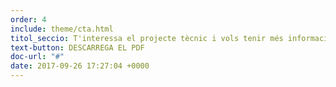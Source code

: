 ```yaml
---
order: 4
include: theme/cta.html
titol_seccio: T'interessa el projecte tècnic i vols tenir més informació?
text-button: DESCARREGA EL PDF
doc-url: "#"
date: 2017-09-26 17:27:04 +0000
---
```

